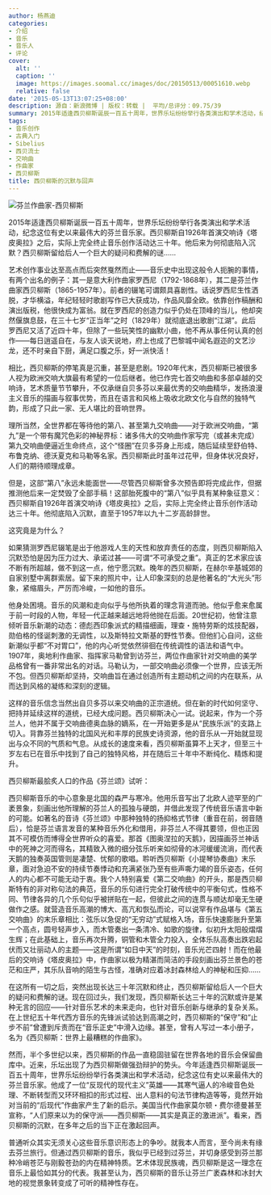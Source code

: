 ```yaml
---
author: 杨燕迪
categories:
- 介绍
- 音乐
- 音乐人
- 评论
cover:
  alt: ''
  caption: ''
  image: https://images.soomal.cc/images/doc/20150513/00051610.webp
  relative: false
date: '2015-05-13T13:07:25+08:00'
description: 源自：新浪微博 | 版权：转载 |  平均/总评分：09.75/39
summary: 2015年适逢西贝柳斯诞辰一百五十周年，世界乐坛纷纷举行各类演出和学术活动，纪念这位有史以来最伟大的芬兰音乐家。西贝柳斯自1926年首演交响诗《塔皮奥拉》之后，实际上完全终止音乐创作活动达三十年。他后来为何彻底陷入沉默？西贝柳斯留给后人一个巨大的疑问和费解的谜……
tags:
- 音乐创作
- 古典入门
- Sibelius
- 西贝流士
- 交响曲
- 作曲家
- 西贝柳斯
title: 西贝柳斯的沉默与回声
---
```


![芬兰作曲家-西贝柳斯](https://images.soomal.cc/images/doc/20150513/00051609.webp)





2015年适逢西贝柳斯诞辰一百五十周年，世界乐坛纷纷举行各类演出和学术活动，纪念这位有史以来最伟大的芬兰音乐家。西贝柳斯自1926年首演交响诗《塔皮奥拉》之后，实际上完全终止音乐创作活动达三十年。他后来为何彻底陷入沉默？西贝柳斯留给后人一个巨大的疑问和费解的谜……

艺术创作事业达至高点而后突然戛然而止――音乐史中出现这般令人扼腕的事情，有两个出名的例子：其一是意大利作曲家罗西尼（1792-1868年），其二是芬兰作曲家西贝柳斯（1865-1957年）。前者的辍笔可谓颇具喜剧性。话说罗西尼生性洒脱，才华横溢，年纪轻轻时歌剧写作已大获成功，作品风靡全欧。依靠创作稿酬和演出版税，他很快成为富翁。就在罗西尼的创造力似乎仍处在顶峰的当儿，他却突然偃旗息鼓，在三十七岁“正当年”之时（1829年）就彻底退出歌剧“江湖”。此后罗西尼又活了近四十年，但除了一些玩笑性的幽默小曲，他不再从事任何认真的创作――每日逍遥自在，与友人谈天说地，府上也成了巴黎城中闻名遐迩的文艺沙龙，还不时亲自下厨，满足口腹之乐，好一派快活！

相比，西贝柳斯的停笔真是沉重，甚至是悲剧。1920年代末，西贝柳斯已被很多人视为欧洲交响大旗最有希望的一位后继者。他已作完七首交响曲和多部卓越的交响诗，艺术质量节节攀升，不仅承继自贝多芬以来最优秀的交响曲精华，发扬浪漫主义音乐的描画与叙事优势，而且在语言和风格上吸收北欧文化与自然的独特气韵，形成了只此一家、无人堪比的音响世界。

理所当然，全世界都在等待他的第八、甚至第九交响曲――对于欧洲交响曲，“第九”是一个带有魔咒色彩的神秘界标：诸多伟大的交响曲作家写完（或甚未完成）第九交响曲便逼近生命终点，这个“怪圈”在贝多芬身上形成，随后延续至舒伯特、布鲁克纳、德沃夏克和马勒等名家。西贝柳斯此时虽年过花甲，但身体状况良好，人们的期待顺理成章。

但是，这部“第八”永远未能面世――尽管西贝柳斯曾多次预告即将完成此作，但据推测他后来一定焚毁了全部手稿！这部胎死腹中的“第八”似乎具有某种象征意义：西贝柳斯自1926年首演交响诗《塔皮奥拉》之后，实际上完全终止音乐创作活动达三十年。他彻底陷入沉默，直至于1957年以九十二岁高龄辞世。

这究竟是为什么？

如果猜测罗西尼辍笔是出于他游戏人生的天性和放弃责任的态度，则西贝柳斯陷入沉默恐怕是因为压力过大、承诺过甚――可谓“不可承受之重”。真正的艺术家应该不断有所超越，做不到这一点，他宁愿沉默。晚年的西贝柳斯，在赫尔辛基城郊的自家别墅中离群索居。留下来的照片中，让人印象深刻的总是他著名的“大光头”形象，紧缩眉头，严厉而冷峻，一如他的音乐。

他身处困境。音乐的风潮和走向似乎与他所执着的理念背道而驰。他似乎愈来愈属于前一时段的人物，年轻一代正越来越远地将他抛在后面。20世纪初，他曾注意倾听音乐新潮的动态：德彪西印象派式的精描细画，理查・施特劳斯的炫技配器，勋伯格的怪诞刺激的无调性，以及斯特拉文斯基的野性节奏。但他扪心自问，这些新潮似乎都“不对胃口”，他的内心听觉依然徘徊在传统调性的语法和语气中。1907年，奥地利作曲家、指挥家马勒曾到访芬兰，两位作曲家针对交响曲的美学品格曾有一番非常出名的对话。马勒认为，一部交响曲必须像一个世界，应该无所不包。但西贝柳斯却坚持，交响曲旨在通过创造所有主题动机之间的内在联系，从而达到风格的凝练和深刻的逻辑。

这样的音乐信念当然出自贝多芬以来交响曲的正宗道统。但在新的时代如何坚守、把持并延续这样的道统，已经大成问题。西贝柳斯决心一试。说起来，作为一个芬兰人，他并不属于交响曲德奥血脉的嫡系，在一开始更多是从“民族乐派”的支路上切入。背靠芬兰独特的北国风光和丰厚的民族史诗资源，他的音乐从一开始就显现出与众不同的气质和气息。从成长的速度来看，西贝柳斯虽算不上天才，但至三十岁左右已在音乐中找到了自己的独特风格，并在随后三十年中不断纯化、精炼和提升。

西贝柳斯最脍炙人口的作品《芬兰颂》试听：



西贝柳斯音乐的中心意象是北国的森严与寒冷。他用乐音写出了北欧人迹罕至的广袤景象，刻画出他所理解的芬兰人的孤独与硬朗，并借此发现了传统音乐语言中新的可能。如著名的音诗《芬兰颂》中那种独特的扬抑格式节律（重音在前，弱音随后），恰是芬兰语言发音的某种音乐外化和借用，非芬兰人不得其要领，但也正因其不可模仿而博得全世界听众的喜爱。那首《图奥涅拉的天鹅》，因描画芬兰神话中的死神之河而得名，其精致入微的细分弦乐听来如彻骨的冰河缓缓流淌，而代表天鹅的独奏英国管则是凄楚、忧郁的歌唱。聆听西贝柳斯《小提琴协奏曲》末乐章，面对急迫不安的持续节奏悸动和充满紧张乃至有些声嘶力竭的音乐姿态，任何人的内心都不可能无动于衷。我个人特别喜爱《第二交响曲》的开头，那是西贝柳斯特有的非对称句法的典范，音乐的乐句进行完全打破传统中的平衡句式，性格不同、节律各异的几个乐句似乎被拼贴在一起，但彼此之间的连贯与顺达却毫无生硬做作之感。就营造音乐高潮的博大、高亢和恢弘而论，可以说罕有作品堪与《第五交响曲》的末乐章相比：弦乐以急促的“无穷动”式赋格入场，音乐快速膨胀升至第一个高点，圆号轻声步入，而木管奏出一条清冷、如歌的旋律，似初升太阳般熠熠生辉；在此基础上，音乐再次升腾，铜管和木管全力投入，全体乐队高奏出跌宕起伏而又壮丽动人的主题――这是所谓“如日中天”的时刻，音乐光芒四射！而在他最后的交响诗《塔皮奥拉》中，作曲家以极为精湛而简洁的手段刻画出芬兰景色的苍茫和庄严，其乐队音响的陌生与古怪，准确对应着冰封森林给人的神秘和压抑……

在这所有一切之后，突然出现长达三十年沉默和终止，西贝柳斯留给后人一个巨大的疑问和费解的谜。现在回过头，我们发现，西贝柳斯长达三十年的沉默或许是某种无言的回应――针对音乐艺术的未来走向，也针对音乐创新与继承的复杂关系。在上世纪五十年代西方音乐的先锋派试验达到高潮之时，西贝柳斯的“保守”和“止步不前”曾遭到斥责而在“音乐正史”中滑入边缘。甚至，曾有人写过一本小册子，名为《西贝柳斯：世界上最糟糕的作曲家》。

然而，半个多世纪以来，西贝柳斯的作品一直稳固驻留在世界各地的音乐会保留曲库中。近来，乐坛出现了为西贝柳斯做强劲辩护的势头。今年适逢西贝柳斯诞辰一百五十周年，世界乐坛纷纷举行各类演出和学术活动，纪念这位有史以来最伟大的芬兰音乐家。他成了一位“反现代的现代主义”英雄――其寒气逼人的冷峻音色处理、不断转型而又环环相扣的形式过程、出人意料的句法节律构造等等，竟然开始对当前的“后现代”作曲家产生了新的启示。美国当代作曲家莫尔顿・费尔德曼甚至宣称，“人们原来以为的保守派――西贝柳斯――其实是真正的激进派”。看来，西贝柳斯的沉默，在多年之后的当下正在激起回声。
  
普通听众其实无须关心这些音乐意识形态上的争吵。就我本人而言，至今尚未有缘去芬兰旅行。但通过西贝柳斯的音乐，我似乎已经到过芬兰，并切身感受到芬兰那种冷峭苍茫与刚毅苍劲的内在精神特质。艺术体现民族魂，西贝柳斯是这一理念在音乐上最恰如其分的代表。我甚至认为，西贝柳斯的音乐让芬兰广袤森林和冰封大地的视觉景象转变成了可听的精神性存在。